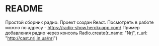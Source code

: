 # README
Простой сборник радио.
Проект создан React.
Посмотреть в работе можно по адресу - https://radio-show.herokuapp.com/ 
Пример добавления радио через консоль
Radio.create(r_name: "Nrj", r_url: "http://cast.nrj.in.ua/nrj")


